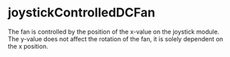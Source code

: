 # joystickControlledDCFan
The fan is controlled by the position of the x-value on the joystick module. The y-value does not affect the rotation of the fan, it is solely dependent on the x position.

